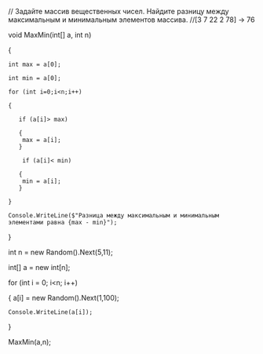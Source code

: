 // Задайте массив вещественных чисел. Найдите разницу между максимальным и минимальным элементов массива.
//[3 7 22 2 78] -> 76

void MaxMin(int[] a, int n)

{

    int max = a[0];
    
    int min = a[0];
    
    for (int i=0;i<n;i++)
    
    {
    
       if (a[i]> max)
       
       {
        max = a[i];
       }
       
        if (a[i]< min)
        
       {
        min = a[i];
       }
       
    }
    
    Console.WriteLine($"Разница между максимальным и минимальным элементами равна {max - min}");
    
}

int n = new Random().Next(5,11);

int[] a = new int[n];

for (int i = 0; i<n; i++)

{
    a[i] = new Random().Next(1,100);
    
    Console.WriteLine(a[i]);
    
}

MaxMin(a,n);
